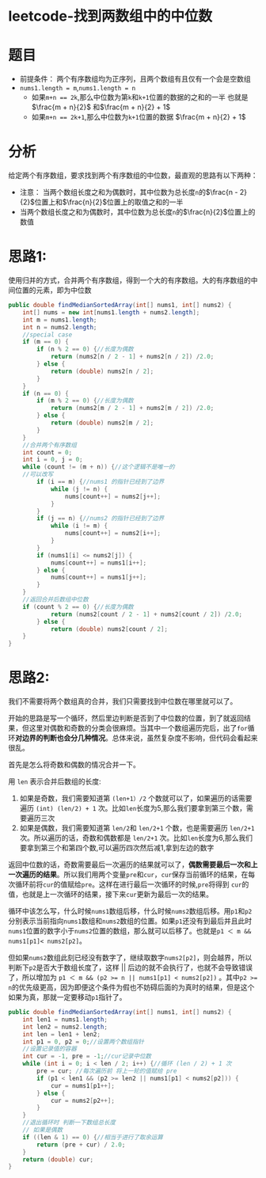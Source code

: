# leetcode-找到两数组中的中位数

# 题目
- 前提条件： 两个有序数组均为正序列，且两个数组有且仅有一个会是空数组
- `nums1.length = m`,`nums1.length = n`
  - 如果`m+n == 2k`,那么中位数为第`k`和`k+1`位置的数据的之和的一半 也就是$\frac{m + n}{2}$ 和$\frac{m + n}{2} + 1$
  - 如果`m+n == 2k+1`,那么中位数为`k+1`位置的数据
 $\frac{m + n}{2} + 1$
# 分析
给定两个有序数组，要求找到两个有序数组的中位数，最直观的思路有以下两种：
- 注意： 当两个数组长度之和为偶数时，其中位数为总长度`n`的$\frac{n - 2}{2}$位置上和$\frac{n}{2}$位置上的取值之和的一半
- 当两个数组长度之和为偶数时，其中位数为总长度`n`的$\frac{n}{2}$位置上的数值
# 思路1:
使用归并的方式，合并两个有序数组，得到一个大的有序数组。大的有序数组的中间位置的元素，即为中位数
```java
public double findMedianSortedArray(int[] nums1, int[] nums2) {
    int[] nums = new int[nums1.length + nums2.length];
    int m = nums1.length;
    int n = nums2.length;
    //special case
    if (m == 0) {
        if (n % 2 == 0) {//长度为偶数
            return (nums2[n / 2 - 1] + nums2[n / 2]) /2.0;
        } else {
            return (double) nums2[n / 2];
        }
    }
    if (n == 0) {
        if (m % 2 == 0) {//长度为偶数
            return (nums2[m / 2 - 1] + nums2[m / 2]) /2.0;
        } else {
            return (double) nums2[m / 2];
        }
    }
    //合并两个有序数组
    int count = 0;
    int i = 0, j = 0;
    while (count != (m + n)) {//这个逻辑不是唯一的
    //可以改写
        if (i == m) {//nums1 的指针已经到了边界
            while (j != n) {
                nums[count++] = nums2[j++];
            }
        }
        if (j == n) {//nums2 的指针已经到了边界
            while (i != m) {
                nums[count++] = nums2[i++];
            }
        }
        if (nums1[i] <= nums2[j]) {
            nums[count++] = nums1[i++];
        } else {
            nums[count++] = nums1[j++];
        }
    }
    //返回合并后数组中位数
    if (count % 2 == 0) {//长度为偶数
            return (nums2[count / 2 - 1] + nums2[count / 2]) /2.0;
        } else {
            return (double) nums2[count / 2];
    }
}
```

# 思路2:
我们不需要将两个数组真的合并，我们只需要找到中位数在哪里就可以了。

开始的思路是写一个循环，然后里边判断是否到了中位数的位置，到了就返回结果，但这里对偶数和奇数的分类会很麻烦。当其中一个数组遍历完后，出了`for`循环**对边界的判断也会分几种情况**。总体来说，虽然复杂度不影响，但代码会看起来很乱。

首先是怎么将奇数和偶数的情况合并一下。

用 `len` 表示合并后数组的长度:
1. 如果是奇数，我们需要知道第 `(len+1）/2` 个数就可以了，如果遍历的话需要遍历 `(int) (len/2) + 1` 次。比如`len`长度为5,那么我们要拿到第三个数，需要遍历三次
2. 如果是偶数，我们需要知道第 `len/2`和 `len/2+1` 个数，也是需要遍历 `len/2+1` 次。所以遍历的话，奇数和偶数都是 `len/2+1` 次。比如`len`长度为6,那么我们要拿到第三个和第四个数,可以遍历四次然后减1,拿到左边的数字

返回中位数的话，奇数需要最后一次遍历的结果就可以了，**偶数需要最后一次和上一次遍历的结果**。所以我们用两个变量`pre`和`cur`，`cur`保存当前循环的结果，在每次循环前将`cur`的值赋给`pre`。这样在进行最后一次循环的时候,`pre`将得到 `cur`的值，也就是上一次循环的结果，接下来`cur`更新为最后一次的结果。

循环中该怎么写，什么时候`nums1`数组后移，什么时候`nums2`数组后移。用`p1`和`p2`分别表示当前指向`nums1`数组和`nums2`数组的位置。如果`p1`还没有到最后并且此时`nums1`位置的数字小于`nums2`位置的数组，那么就可以后移了。也就是`p1 ＜ m && nums1[p1]< nums2[p2]`。

但如果`nums2`数组此刻已经没有数字了，继续取数字`nums2[p2]`，则会越界，所以判断下`p2`是否大于数组长度了，这样 || 后边的就不会执行了，也就不会导致错误了，所以增加为 `p1 ＜ m && (p2 >= n || nums1[p1] < nums2[p2])` 。其中`p2 >= n`的优先级更高，因为即便这个条件为假也不妨碍后面的为真时的结果，但是这个如果为真，那就一定要移动`p1`指针了。
```java
public double findMedianSortedArray(int[] nums1, int[] nums2) {
    int len1 = nums1.length;
    int len2 = nums2.length;
    int len = len1 + len2;
    int p1 = 0, p2 = 0;//设置两个数组指针
    //设置记录值的容器
    int cur = -1, pre = -1;//cur记录中位数
    while (int i = 0; i < len / 2; i++) {//循环 (len / 2) + 1 次
        pre = cur; //每次遍历前 将上一轮的值赋给 pre
        if (p1 < len1 && (p2 >= len2 || nums1[p1] < nums2[p2])) {
            cur = nums1[p1++];
        } else {
            cur = nums2[p2++]; 
        }
    }
    //退出循环时 判断一下数组总长度 
    // 如果是偶数
    if ((len & 1) == 0) {//相当于进行了取余运算
        return (pre + cur) / 2.0;
    }
    return (double) cur;
}
```
